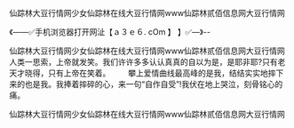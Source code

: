 仙踪林大豆行情网少女仙踪林在线大豆行情网www仙踪林贰佰信息网大豆行情网

《——✅手机浏览器打开网沚【ａ３ｅ６. cOm 】 】✅—》--

仙踪林大豆行情网少女仙踪林在线大豆行情网www仙踪林贰佰信息网大豆行情网人类一思索，上帝就发笑。我们许许多多认认真真的自以为是，是耶非耶?只有老天才晓得，只有上帝在笑着。
　　攀上爱情曲线最高峰的是我，结结实实地摔下来的也是我。我捧着摔碎的心，来一句“自作自受”!我伏在地上哭泣，刻骨铭心的痛。





仙踪林大豆行情网少女仙踪林在线大豆行情网www仙踪林贰佰信息网大豆行情网
